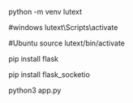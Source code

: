 python -m venv lutext

#windows
  lutext\Scripts\activate

#Ubuntu
  source lutext/bin/activate

pip install flask

pip install flask_socketio


python3 app.py
